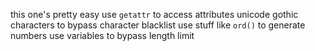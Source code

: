 this one's pretty easy
use `getattr` to access attributes
unicode gothic characters to bypass character blacklist
use stuff like `ord()` to generate numbers
use variables to bypass length limit

